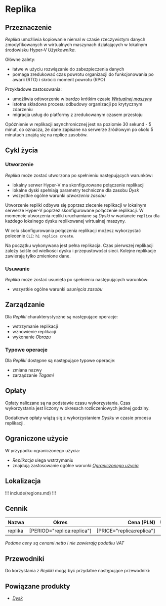 # Replika

## Przeznaczenie

*Replika* umożliwia kopiowanie niemal w czasie rzeczywistym danych zmodyfikowanych w wirtualnych maszynach działających w lokalnym środowisku Hyper-V *Użytkownika*.

Główne zalety:

 * łatwe w użyciu rozwiązanie do zabezpieczenia danych
 * pomaga zredukować czas powrotu organizacji do funkcjonowania po awarii (RTO) i skrócić moment powrotu (RPO)

Przykładowe zastosowania:

 * umożliwia odtworzenie w bardzo krótkim czasie *[Wirtualnej maszyny](/resource/compute/virtual-machine.md)*
 * istotna składowa procesu odbudowy organizacji po krytycznym zdarzeniu
 * migracja usług do platformy z zredukowanym czasem przestoju

Opóźnienie w replikacji asynchronicznej jest na poziomie 30 sekund - 5 minut, co oznacza, że dane zapisane na serwerze źródłowym po około 5 minutach znajdą się na replice zasobów.

## Cykl życia

### Utworzenie

*Replika* może zostać utworzona po spełnieniu następujących warunków:

 * lokalny serwer Hyper-V ma skonfigurowane połączenie replikacji
 * lokalne dyski spełniają parametry techniczne dla zasobu *Dysk*
 * wszystkie ogólne warunki *utworzenia zasobu*

Utworzenie repliki odbywa się poprzez zlecenie replikacji w lokalnym serwerze Hyper-V poprzez skonfigurowane połączenie replikacji. W momencie utworzenia repliki uruchamiane są *Dyski* w wariancie ```replica``` dla każdego lokalnego dysku replikowanej wirtualnej maszyny.

W celu skonfigurowania połączenia replikacji możesz wykorzystać polecenie ```CLI```: ```h1 replica create```.

Na początku wykonywana jest pełna replikacja. Czas pierwszej replikacji zależy ściśle od wielkości dysku i przepustowości sieci. Kolejne replikacje zawierają tylko zmienione dane.

### Usuwanie

*Replika* może zostać usunięta po spełnieniu następujących warunków:

 * wszystkie ogólne warunki *usunięcia zasobu*

## Zarządzanie

Dla *Repliki* charakterystyczne są następujące operacje:

 * wstrzymanie replikacji
 * wznowienie replikacji
 * wykonanie *Obrazu*

### Typowe operacje

Dla *Repliki* dostępne są następujące typowe operacje:

 * zmiana nazwy
 * zarządzanie *Tagami*

## Opłaty

Opłaty naliczane są na podstawie czasu wykorzystania. Czas wykorzystania jest liczony w okresach rozliczeniowych jednej godziny.

Dodatkowe opłaty wiążą się z wykorzystaniem *Dysku* w czasie procesu replikacji.

## Ograniczone użycie

W przypadku ograniczonego użycia:

 * *Replikacja* ulega wstrzymaniu
 * znajdują zastosowanie ogólne warunki *[Ograniczonego użycia](/platform/resource.md#ograniczone-uzycie)*

## Lokalizacja

!!! include(regions.md) !!!

<!--
## Parametry techniczne

Parametry techniczne            | Wartość
--------------------------------| ---
minimum Hyper-V version         | ???

// TODO: minimum version of hyper-v host

-->

## Cennik

Nazwa       | Okres                      | Cena (PLN)                | Uwagi
----------- | :------------------------: | ------------------------: | :----
replika     | [PERIOD="replica:replica"] | [PRICE="replica:replica"] |

*Podane ceny są cenami netto i nie zawierają podatku VAT*

<!--
Transfer is not availabe due following reason:
- replica includes disk as composite of multiple resources
-->

## Przewodniki

Do korzystania z *Repliki* mogą być przydatne następujące przewodniki:

<PageList path_re="guide/compute/replica/"/>

## Powiązane produkty

 * *[Dysk](/resource/storage/disk.md)*
